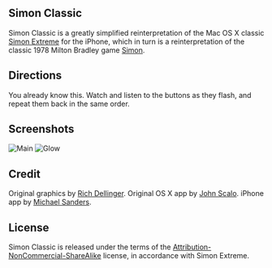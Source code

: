 ## Simon Classic

Simon Classic is a greatly simplified reinterpretation of the Mac OS X classic [Simon Extreme](http://richd.com/simon/) for the iPhone, which in turn is a reinterpretation of the classic 1978 Milton Bradley game [Simon](http://en.wikipedia.org/wiki/Simon_(game)).

## Directions
You already know this. Watch and listen to the buttons as they flash, and repeat them back in the same order.

## Screenshots
![Main](http://cloud.github.com/downloads/msanders/Simon-Asserts/screenshot-main.png)
![Glow](http://cloud.github.com/downloads/msanders/Simon-Asserts/screenshot-glow.png)

## Credit

Original graphics by [Rich Dellinger](http://richd.com).
Original OS X app by [John Scalo](http://lumacode.com).
iPhone app by [Michael Sanders](http://github.com/msanders).

## License

Simon Classic is released under the terms of the [Attribution-NonCommercial-ShareAlike](http://creativecommons.org/licenses/by-nc-sa/1.0/) license, in accordance with Simon Extreme.
